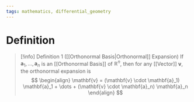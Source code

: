 ```yaml
---
tags: mathematics, differential_geometry
---
```


# Definition

> [!info] Definition 1 ([[Orthonormal Basis|Orthonormal]] Expansion)
> If $\mathbf{a}_1, \dots, \mathbf{a}_n$ is an [[Orthonormal Basis]] of $\mathbb{R}^n$, then for any [[Vector]] $\mathbf{v}$, the orthonormal expansion is
> $$
> \begin{align}
> \mathbf{v} = (\mathbf{v} \cdot \mathbf{a}_1) \mathbf{a}_1 + \dots + (\mathbf{v} \cdot \mathbf{a}_n) \mathbf{a}_n
> \end{align}
> $$